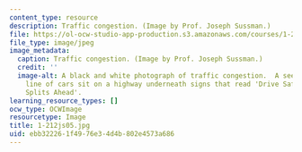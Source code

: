 ```yaml
---
content_type: resource
description: Traffic congestion. (Image by Prof. Joseph Sussman.)
file: https://ol-ocw-studio-app-production.s3.amazonaws.com/courses/1-212j-an-introduction-to-intelligent-transportation-systems-spring-2005/ebb322261f4976e34d4b802e4573a686_1-212js05.jpg
file_type: image/jpeg
image_metadata:
  caption: Traffic congestion. (Image by Prof. Joseph Sussman.)
  credit: ''
  image-alt: A black and white photograph of traffic congestion.  A seemingly endless
    line of cars sit on a highway underneath signs that read 'Drive Safely' and 'Traffic
    Splits Ahead'.
learning_resource_types: []
ocw_type: OCWImage
resourcetype: Image
title: 1-212js05.jpg
uid: ebb32226-1f49-76e3-4d4b-802e4573a686
---
```

